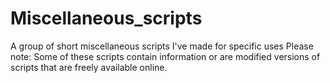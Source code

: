 # Miscellaneous_scripts
A group of short miscellaneous scripts I've made for specific uses
Please note: Some of these scripts contain information or are modified versions of scripts that are freely available online.
